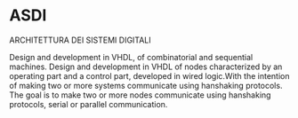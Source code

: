 # ASDI
ARCHITETTURA DEI SISTEMI DIGITALI

Design and development in VHDL, of combinatorial and sequential machines.
Design and development in VHDL of nodes characterized by an operating part and a control part, 
developed in wired logic.With the intention of making two or more systems communicate using hanshaking protocols.
The goal is to make two or more nodes communicate using hanshaking protocols, serial or parallel communication.


